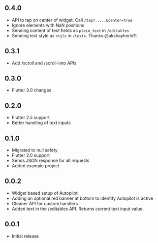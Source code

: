 ## 0.4.0

* API to tap on center of widget. Call `/tap?.....&center=true`
* Ignore elements with NaN positions
* Sending content of text fields as `plain_text` in `/editables`
* Sending text style as `style` in `/texts`. Thanks @akshayherle11.

## 0.3.1

* Add /scroll and /scroll-into APIs

## 0.3.0

* Flutter 3.0 changes

## 0.2.0

* Flutter 2.5 support
* Better handling of text inputs

## 0.1.0

* Migrated to null safety
* Flutter 2.0 support
* Sends JSON response for all requests
* Added example project

## 0.0.2

* Widget based setup of Autopilot
* Adding an optional red banner at bottom to identify Autopilot is active
* Cleaner API for custom handlers
* Added text in the /editables API. Returns current text input value.

## 0.0.1

* Initial release
